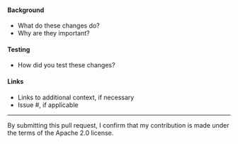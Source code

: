 
#### Background
* What do these changes do? 
* Why are they important?

#### Testing
* How did you test these changes?

#### Links
* Links to additional context, if necessary
* Issue #, if applicable

---
By submitting this pull request, I confirm that my contribution is made under the terms of the Apache 2.0 license.
